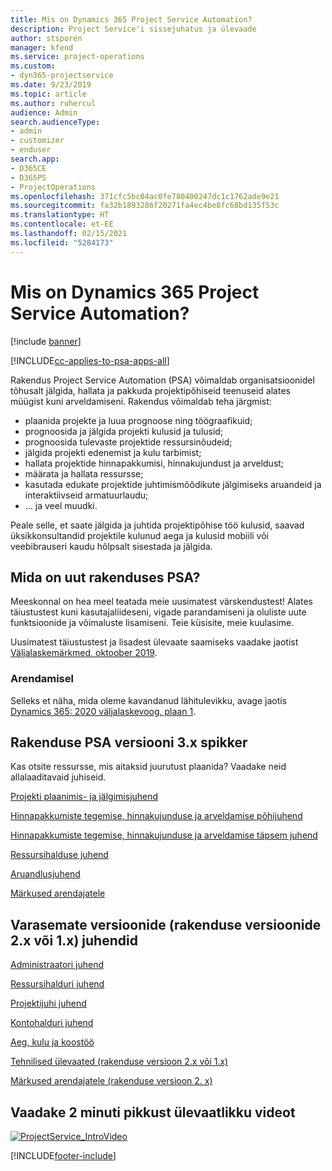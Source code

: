 ```yaml
---
title: Mis on Dynamics 365 Project Service Automation?
description: Project Service'i sissejuhatus ja ülevaade
author: stsporen
manager: kfend
ms.service: project-operations
ms.custom:
- dyn365-projectservice
ms.date: 9/23/2019
ms.topic: article
ms.author: ruhercul
audience: Admin
search.audienceType:
- admin
- customizer
- enduser
search.app:
- D365CE
- D365PS
- ProjectOperations
ms.openlocfilehash: 371cfc5bc04ac0fe780400247dc1c1762ade9e21
ms.sourcegitcommit: fa32b1893286f20271fa4ec4be8fc68bd135f53c
ms.translationtype: HT
ms.contentlocale: et-EE
ms.lasthandoff: 02/15/2021
ms.locfileid: "5284173"
---
```

# <a name="what-is-dynamics-365-project-service-automation"></a>Mis on Dynamics 365 Project Service Automation?

[!include [banner](../includes/psa-now-project-operations.md)]

[!INCLUDE[cc-applies-to-psa-apps-all](../includes/cc-applies-to-psa-apps-all.md)]

Rakendus Project Service Automation (PSA) võimaldab organisatsioonidel tõhusalt jälgida, hallata ja pakkuda projektipõhiseid teenuseid alates müügist kuni arveldamiseni. Rakendus võimaldab teha järgmist:

- plaanida projekte ja luua prognoose ning töögraafikuid;
- prognoosida ja jälgida projekti kulusid ja tulusid;
- prognoosida tulevaste projektide ressursinõudeid;
- jälgida projekti edenemist ja kulu tarbimist;
- hallata projektide hinnapakkumisi, hinnakujundust ja arveldust;
- määrata ja hallata ressursse;
- kasutada edukate projektide juhtimismõõdikute jälgimiseks aruandeid ja interaktiivseid armatuurlaudu;
- … ja veel muudki.

Peale selle, et saate jälgida ja juhtida projektipõhise töö kulusid, saavad üksikkonsultandid projektile kulunud aega ja kulusid mobiili või veebibrauseri kaudu hõlpsalt sisestada ja jälgida.

## <a name="whats-new-in-psa"></a>Mida on uut rakenduses PSA?
Meeskonnal on hea meel teatada meie uusimatest värskendustest! Alates täiustustest kuni kasutajaliideseni, vigade parandamiseni ja oluliste uute funktsioonide ja võimaluste lisamiseni. Teie küsisite, meie kuulasime.

Uusimatest täiustustest ja lisadest ülevaate saamiseks vaadake jaotist [Väljalaskemärkmed, oktoober 2019](https://docs.microsoft.com/dynamics365-release-plan/2019wave2/index).

### <a name="in-development"></a>Arendamisel
Selleks et näha, mida oleme kavandanud lähitulevikku, avage jaotis [Dynamics 365: 2020 väljalaskevoog, plaan 1](https://docs.microsoft.com/dynamics365-release-plan/2020wave1/index).

## <a name="get-help-with-psa-version-3x"></a>Rakenduse PSA versiooni 3.x spikker
Kas otsite ressursse, mis aitaksid juurutust plaanida? Vaadake neid allalaaditavaid juhiseid.

 [Projekti plaanimis- ja jälgimisjuhend](../psa/implementation-guides/project-planning-tracking.md)

 [Hinnapakkumiste tegemise, hinnakujunduse ja arveldamise põhijuhend](../psa/implementation-guides/begin-quoting-pricing-billing.md)

 [Hinnapakkumiste tegemise, hinnakujunduse ja arveldamise täpsem juhend](../psa/implementation-guides/adv-quoting-pricing-billing.md)

 [Ressursihalduse juhend](../psa/implementation-guides/resource-management-guide.md)

 [Aruandlusjuhend](../psa/implementation-guides/reporting-guide.md)

 [Märkused arendajatele](../psa/developer-guides/overview-dev-notes-v3.x.md)

## <a name="guidance-for-earlier-versions-app-version-2x-or-1x"></a>Varasemate versioonide (rakenduse versioonide 2.x või 1.x) juhendid
 [Administraatori juhend](../psa/admin-guide.md)

 [Ressursihalduri juhend](../psa/resource-manager-guide.md)

 [Projektijuhi juhend](../psa/project-manager-guide.md)

 [Kontohalduri juhend](../psa/account-manager-guide.md)

 [Aeg, kulu ja koostöö](../psa/time-expense-collaboration-guide.md)

 [Tehnilised ülevaated (rakenduse versioon 2.x või 1.x)](../psa/white-papers.md)

 [Märkused arendajatele (rakenduse versioon 2. x)](../psa/developer-guides/add-custom-qoi-forms-v2.x.md)

 ## <a name="watch-a-2-minute-overview-video"></a>Vaadake 2 minuti pikkust ülevaatlikku videot
 <a name="heroArea"></a> [![ProjectService_IntroVideo](../psa/media/project-service-intro-video.png "ProjectService_IntroVideo")](https://go.microsoft.com/fwlink/p/?LinkId=799457)




[!INCLUDE[footer-include](../includes/footer-banner.md)]